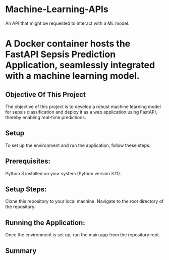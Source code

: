 # Machine-Learning-APIs
An API that might be requested to interact with a ML model.

# A Docker container hosts the FastAPI Sepsis Prediction Application, seamlessly integrated with a machine learning model.

## Objective Of This Project
The objective of this project is to develop a robust machine learning model for sepsis classification and deploy it as a web application using FastAPI, thereby enabling real-time predictions.

## Setup
To set up the environment and run the application, follow these steps:

## Prerequisites:
Python 3 installed on your system (Python version 3.11).

## Setup Steps:
Clone this repository to your local machine.
Navigate to the root directory of the repository.

## Running the Application:
Once the environment is set up, run the main app from the repository root.

## Summary




